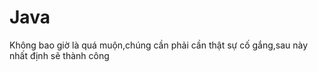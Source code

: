 # Java

 Không bao giờ là quá muộn,chúng cần phải cần thật sự cố gắng,sau này nhất định sẽ thành công
